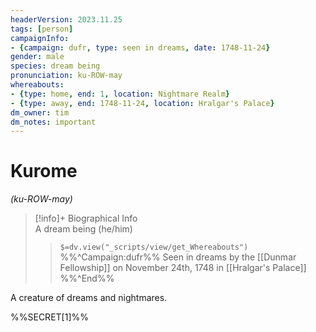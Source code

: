 ```yaml
---
headerVersion: 2023.11.25
tags: [person]
campaignInfo:
- {campaign: dufr, type: seen in dreams, date: 1748-11-24}
gender: male
species: dream being
pronunciation: ku-ROW-may
whereabouts: 
- {type: home, end: 1, location: Nightmare Realm}
- {type: away, end: 1748-11-24, location: Hralgar's Palace}
dm_owner: tim
dm_notes: important
---
```

# Kurome
*(ku-ROW-may)*
>[!info]+ Biographical Info  
> A dream being (he/him)  
>> `$=dv.view("_scripts/view/get_Whereabouts")`  
>> %%^Campaign:dufr%% Seen in dreams by the [[Dunmar Fellowship]] on November 24th, 1748 in [[Hralgar's Palace]] %%^End%%

A creature of dreams and nightmares. 

%%SECRET[1]%%